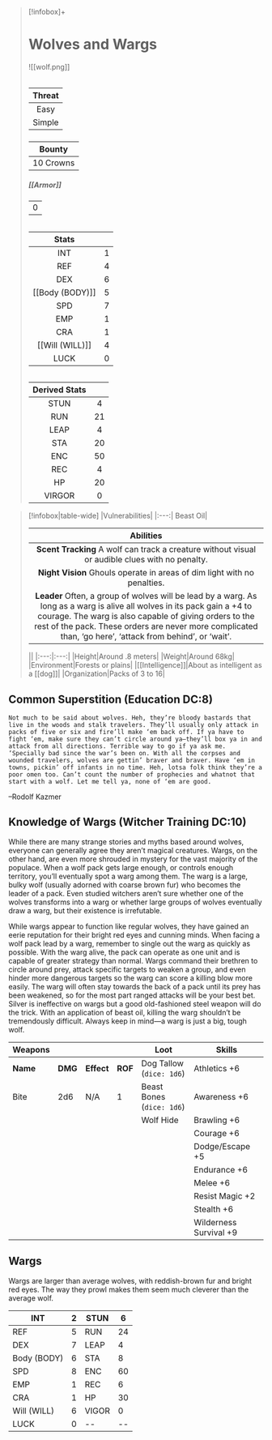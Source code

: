 
>[!infobox]+
># Wolves and Wargs
>![[wolf.png]]
>###### 
>|Threat|
>|:---:|
>|Easy|
>|Simple|
>##### 
>|Bounty|
>|:---:|
>|10 Crowns|
>##### [[Armor]]
>||
>|:---:|
>|0|
>###### 
>|Stats||
>|:---:|:---:|
>|INT|1|
>|REF|4|
>|DEX|6|
>|[[Body (BODY)]]|5|
>|SPD|7|
>|EMP|1|
>|CRA|1|
>|[[Will (WILL)]]|4|
>|LUCK|0|
>######
>|Derived Stats||
>|:---:|:---:|
>|STUN|4|
>|RUN|21|
>|LEAP|4|
>|STA|20|
>|ENC|50|
>|REC|4|
>|HP|20|
>|VIRGOR|0|
>

>[!infobox|table-wide]
>|Vulnerabilities|
>|:---:|
>Beast Oil|
>
>|Abilities|
>|:---:|
>|**Scent Tracking** A wolf can track a creature without visual or audible clues with no penalty.|
>|**Night Vision** Ghouls operate in areas of dim light with no penalties.|
>|**Leader** Often, a group of wolves will be lead by a warg. As long as a warg is alive all wolves in its pack gain a +4 to courage. The warg is also capable of giving orders to the rest of the pack. These orders are never more complicated than, ‘go here’, ‘attack from behind’, or ‘wait’.|
>
>||
>|:---:|:---:|
>|Height|Around .8 meters|
>|Weight|Around 68kg|
>|Environment|Forests or plains|
>|[[Intelligence]]|About as intelligent as a [[dog]]|
>|Organization|Packs of 3 to 16|


## Common Superstition (Education DC:8)
```ad-quote
Not much to be said about wolves. Heh, they’re bloody bastards that live in the woods and stalk travelers. They’ll usually only attack in packs of five or six and fire’ll make ‘em back off. If ya have to fight ‘em, make sure they can’t circle around ya—they’ll box ya in and attack from all directions. Terrible way to go if ya ask me. ‘Specially bad since the war’s been on. With all the corpses and wounded travelers, wolves are gettin’ braver and braver. Have ‘em in towns, pickin’ off infants in no time. Heh, lotsa folk think they’re a poor omen too. Can’t count the number of prophecies and whatnot that start with a wolf. Let me tell ya, none of ‘em are good.
```
–Rodolf Kazmer

## Knowledge of Wargs (Witcher Training DC:10)
While there are many strange stories and myths based around wolves, everyone can generally agree they aren’t magical creatures. Wargs, on the other hand, are even more shrouded in mystery for the vast majority of the populace. When a wolf pack gets large enough, or controls enough territory, you’ll eventually spot a warg among them. The warg is a large, bulky wolf (usually adorned with coarse brown fur) who becomes the leader of a pack. Even studied witchers aren’t sure whether one of the wolves transforms into a warg or whether large groups of wolves eventually draw a warg, but their existence is irrefutable.

While wargs appear to function like regular wolves, they have gained an eerie reputation for their bright red eyes and cunning minds. When facing a wolf pack lead by a warg, remember to single out the warg as quickly as possible. With the warg alive, the pack can operate as one unit and is capable of greater strategy than normal. Wargs command their brethren to circle around prey, attack specific targets to weaken a group, and even hinder more dangerous targets so the warg can score a killing blow more easily. The warg will often stay towards the back of a pack until its prey has been weakened, so for the most part ranged attacks will be your best bet. Silver is ineffective on wargs but a good old-fashioned steel weapon will do the trick. With an application of beast oil, killing the warg shouldn’t be tremendously difficult. Always keep in mind—a warg is just a big, tough wolf.

| Weapons  |         |            |         | Loot                     | Skills                 |
|----------|---------|------------|---------|--------------------------|------------------------|
| **Name** | **DMG** | **Effect** | **ROF** | Dog Tallow (`dice: 1d6`) | Athletics +6           |
| Bite     | 2d6     | N/A        | 1       | Beast Bones (`dice: 1d6`)        | Awareness +6           |
|          |         |            |         | Wolf Hide                | Brawling +6            |
|          |         |            |         |                          | Courage +6             |
|          |         |            |         |                          | Dodge/Escape +5        |
|          |         |            |         |                          | Endurance +6           |
|          |         |            |         |                          | Melee +6               |
|          |         |            |         |                          | Resist Magic +2        |
|          |         |            |         |                          | Stealth +6             |
|          |         |            |         |                          | Wilderness Survival +9 |

## Wargs 
Wargs are larger than average wolves, with reddish-brown fur and bright red eyes. The way they prowl makes them seem much cleverer than the average wolf.

| INT         | 2 | STUN  | 6  |
|-------------|---|-------|----|
| REF         | 5 | RUN   | 24 |
| DEX         | 7 | LEAP  | 4  |
| Body (BODY) | 6 | STA   | 8  |
| SPD         | 8 | ENC   | 60 |
| EMP         | 1 | REC   | 6  |
| CRA         | 1 | HP    | 30 |
| Will (WILL) | 6 | VIGOR | 0  |
| LUCK        | 0 | --    | -- |


